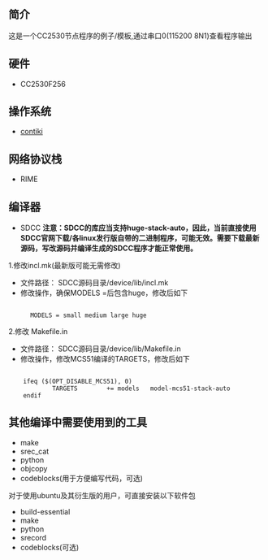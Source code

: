 ## 简介

这是一个CC2530节点程序的例子/模板,通过串口0(115200 8N1)查看程序输出

## 硬件

-  CC2530F256

## 操作系统

-  [contiki](!https://github.com/contiki-os/contiki.git)

## 网络协议栈

- RIME

## 编译器

- SDCC
**注意：SDCC的库应当支持huge-stack-auto，因此，当前直接使用SDCC官网下载/各linux发行版自带的二进制程序，可能无效。需要下载最新源码，写改源码并编译生成的SDCC程序才能正常使用。**

 1.修改incl.mk(最新版可能无需修改)
  + 文件路径： SDCC源码目录/device/lib/incl.mk
  + 修改操作，确保MODELS =后包含huge，修改后如下

```

      MODELS = small medium large huge
```
   2.修改 Makefile.in
   + 文件路径： SDCC源码目录/device/lib/Makefile.in
   + 修改操作，修改MCS51编译的TARGETS，修改后如下

```

    ifeq ($(OPT_DISABLE_MCS51), 0)
		    TARGETS        += models   model-mcs51-stack-auto
    endif
```

## 其他编译中需要使用到的工具

- make
- srec_cat
- python
- objcopy
- codeblocks(用于方便编写代码，可选)

对于使用ubuntu及其衍生版的用户，可直接安装以下软件包
- build-essential
- make
- python
- srecord
- codeblocks(可选)

